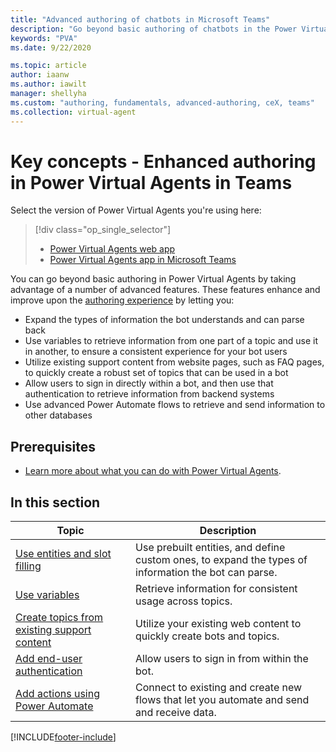 ```yaml
---
title: "Advanced authoring of chatbots in Microsoft Teams"
description: "Go beyond basic authoring of chatbots in the Power Virtual Agents app in Microsoft Teams."
keywords: "PVA"
ms.date: 9/22/2020

ms.topic: article
author: iaanw
ms.author: iawilt
manager: shellyha
ms.custom: "authoring, fundamentals, advanced-authoring, ceX, teams"
ms.collection: virtual-agent
---
```


# Key concepts - Enhanced authoring in Power Virtual Agents in Teams

Select the version of Power Virtual Agents you're using here:

> [!div class="op_single_selector"]
>
> - [Power Virtual Agents web app](../advanced-fundamentals.md)
> - [Power Virtual Agents app in Microsoft Teams](advanced-fundamentals-teams.md)

You can go beyond basic authoring in Power Virtual Agents by taking advantage of a number of advanced features. These features enhance and improve upon the [authoring experience](authoring-fundamentals-teams.md) by letting you:

- Expand the types of information the bot understands and can parse back
- Use variables to retrieve information from one part of a topic and use it in another, to ensure a consistent experience for your bot users
- Utilize existing support content from website pages, such as FAQ pages, to quickly create a robust set of topics that can be used in a bot
- Allow users to sign in directly within a bot, and then use that authentication to retrieve information from backend systems
- Use advanced Power Automate flows to retrieve and send information to other databases

## Prerequisites

- [Learn more about what you can do with Power Virtual Agents](fundamentals-what-is-power-virtual-agents-teams.md).

## In this section

| Topic                                                                                   | Description                                                                                          |
| --------------------------------------------------------------------------------------- | ---------------------------------------------------------------------------------------------------- |
| [Use entities and slot filling](advanced-entities-slot-filling-teams.md)                | Use prebuilt entities, and define custom ones, to expand the types of information the bot can parse. |
| [Use variables](authoring-variables-teams.md)                                           | Retrieve information for consistent usage across topics.                                             |
| [Create topics from existing support content](advanced-create-topics-from-web-teams.md) | Utilize your existing web content to quickly create bots and topics.                                 |
| [Add end-user authentication](advanced-end-user-authentication-teams.md)                | Allow users to sign in from within the bot.                                                          |
| [Add actions using Power Automate](advanced-flow-teams.md)                              | Connect to existing and create new flows that let you automate and send and receive data.            |

[!INCLUDE[footer-include](../includes/footer-banner.md)]
